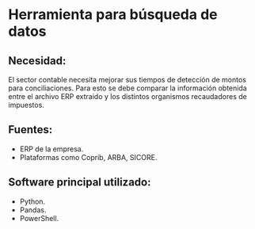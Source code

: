 # Herramienta para búsqueda de datos

## Necesidad: 
El sector contable necesita mejorar sus tiempos de detección de montos para conciliaciones. Para esto se debe comparar la información obtenida entre el archivo ERP extraido y los distintos organismos recaudadores de impuestos.

## Fuentes:
- ERP de la empresa.
- Plataformas como Coprib, ARBA, SICORE.


## Software principal utilizado:
- Python.
- Pandas.
- PowerShell.